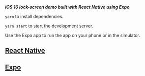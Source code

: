 ***iOS 16 lock-screen demo built with React Native using Expo***

`yarn` to install dependencies.

`yarn start` to start the development server.

Use the Expo app to run the app on your phone or in the simulator.

## [React Native](https://facebook.github.io/react-native/)
## [Expo](https://expo.io/)